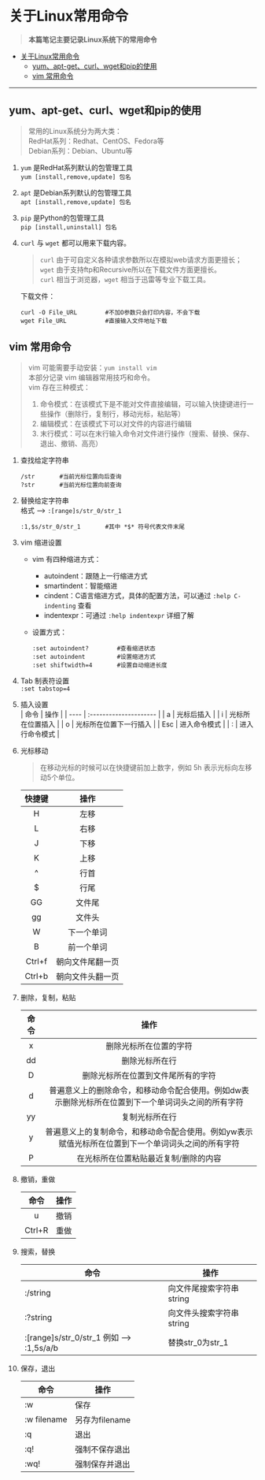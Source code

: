 <!--

 * @Author          : ZheZhang
 * @CreateDate      : 2023-03-22 14:46:23
 * @LastEditors     : ZhangBetter
 * @LastEditorsEmail: zhangzhenumberone@gmail.com
 * @LastEditTime    : 2023-04-14 10:58:31
 * @Description     : 著作权保护，转载请注明出处！
 * Copyright (c) 2023 by ZhangBetter Email: zhangzhenumberone@gmail.com, All Rights Reserved.
-->

# 关于Linux常用命令

> **本篇笔记主要记录Linux系统下的常用命令**  
* [关于Linux常用命令](#关于linux常用命令)
  * [yum、apt-get、curl、wget和pip的使用](#yumapt-getcurlwget和pip的使用)
  * [vim 常用命令](#vim-常用命令)

***
## yum、apt-get、curl、wget和pip的使用
> 常用的Linux系统分为两大类：  
RedHat系列：Redhat、CentOS、Fedora等  
Debian系列：Debian、Ubuntu等  

1. `yum` 是RedHat系列默认的包管理工具  
      `yum [install,remove,update] 包名 `
2. `apt` 是Debian系列默认的包管理工具  
      `apt [install,remove,update] 包名 `
3. `pip` 是Python的包管理工具  
      `pip [install,uninstall] 包名 `
4. `curl` 与 `wget` 都可以用来下载内容。  
    > `curl` 由于可自定义各种请求参数所以在模拟web请求方面更擅长；  
      `wget` 由于支持ftp和Recursive所以在下载文件方面更擅长。  
      `curl` 相当于浏览器，`wget` 相当于迅雷等专业下载工具。  

    下载文件：  
    ```
    curl -O File_URL        #不加O参数只会打印内容，不会下载  
    wget File_URL           #直接输入文件地址下载
    ```  
## vim 常用命令
> vim 可能需要手动安装：`yum install vim`  
> 本部分记录 vim 编辑器常用技巧和命令。  
> vim 存在三种模式：  
> 1. 命令模式：在该模式下是不能对文件直接编辑，可以输入快捷键进行一些操作（删除行，复制行，移动光标，粘贴等）  
> 2. 编辑模式：在该模式下可以对文件的内容进行编辑  
> 3. 末行模式：可以在末行输入命令对文件进行操作（搜索、替换、保存、退出、撤销、高亮）  

1. 查找给定字符串  
    ```
    /str       #当前光标位置向后查询  
    ?str       #当前光标位置向前查询
    ```
2. 替换给定字符串  
格式 --> `:[range]s/str_0/str_1 `
    ``` 
    :1,$s/str_0/str_1       #其中 *$* 符号代表文件末尾
    ```
3. vim 缩进设置  
    * vim 有四种缩进方式：  
       * autoindent：跟随上一行缩进方式  
       * smartindent：智能缩进  
       * cindent：C语言缩进方式，具体的配置方法，可以通过 `:help C-indenting` 查看  
       * indentexpr：可通过 `:help indentexpr` 详细了解  

    * 设置方式：
        ```
        :set autoindent?        #查看缩进状态
        :set autoindent         #设置缩进方式
        :set shiftwidth=4       #设置自动缩进长度
        ```

4. Tab 制表符设置  
`:set tabstop=4`  

5. 插入设置  
    | 命令 | 操作                   |
    | ---- | :--------------------- |
    | a    | 光标后插入             |
    | i    | 光标所在位置插入       |
    | o    | 光标所在位置下一行插入 |
    | Esc  | 进入命令模式           |
    | :    | 进入行命令模式         |

6. 光标移动  

    > 在移动光标的时候可以在快捷键前加上数字，例如 5h 表示光标向左移动5个单位。  

    | 快捷键 |       操作       |
    | :----: | :----------: |
    | H      | 左移 |
    | L      | 右移     |
    | J      | 下移 |
    | K      | 上移 |
    | ^      | 行首 |
    | $      | 行尾 |
    | GG     | 文件尾 |
    | gg  | 文件头 |
    | W      | 下一个单词 |
    | B      | 前一个单词 |
    | Ctrl+f | 朝向文件尾翻一页 |
    | Ctrl+b | 朝向文件头翻一页 |

7. 删除，复制，粘贴  

    | 命令 |                             操作                             |
    | :--: | :----------------------------------------------------------: |
    |  x   |                    删除光标所在位置的字符                    |
    |  dd  |                        删除光标所在行                        |
    |  D   |              删除光标所在位置到文件尾所有的字符              |
    |  d   | 普遍意义上的删除命令，和移动命令配合使用。例如dw表示删除光标所在位置到下一个单词词头之间的所有字符 |
    |  yy  |                        复制光标所在行                        |
    |  y   | 普遍意义上的复制命令，和移动命令配合使用。例如yw表示赋值光标所在位置到下一个单词词头之间的所有字符 |
    |  P   |            在光标所在位置粘贴最近复制/删除的内容             |

8. 撤销，重做

    |  命令  | 操作 |
    | :----: | :--: |
    |   u    | 撤销 |
    | Ctrl+R | 重做 |

9. 搜索，替换

    | 命令                                     | 操作                     |
    | ---------------------------------------- | ------------------------ |
    | :/string                                 | 向文件尾搜索字符串string |
    | :?string                                 | 向文件头搜索字符串string |
    | :[range]s/str_0/str_1  例如 –> :1,5s/a/b | 替换str_0为str_1         |

    

10. 保存，退出

    | 命令        | 操作           |
    | ----------- | -------------- |
    | :w          | 保存           |
    | :w filename | 另存为filename |
    | :q          | 退出           |
    | :q!         | 强制不保存退出 |
    | :wq!        | 强制保存并退出 |

    
